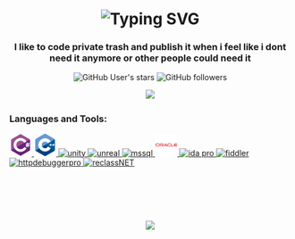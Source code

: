 <h1 align="If you read this readme in raw, everything in here is thrown together. If it doesnt make any sense, i dont really care">

<h1 align="center"><a><img src="https://readme-typing-svg.herokuapp.com?font=DotGothic16&size=30&color=B3B3B3&center=true&vCenter=true&width=435&lines=%E3%80%A9+Hi%2C+im+Saya+%E3%80%A9;%E3%80%A9+Your+Opinion%3F+%E3%80%A9;%E3%80%A9+I+dont+care.+%E3%80%A9" alt="Typing SVG" /></a></h1>
<h3 align="center">I like to code private trash and publish it when i feel like i dont need it anymore or other people could need it</h3>
<p align="center"> <img alt="GitHub User's stars" src="https://img.shields.io/github/stars/saya-de?color=purple&label=Overall-Stars&style=flat"> <img alt="GitHub followers" src="https://img.shields.io/github/followers/saya-de?color=purple&style=flat"> </h2>
  
<p align="center">
 <a href="https://discord.com/users/383667383547723777" target="_blank"><img src="https://discord.c99.nl/widget/theme-4/383667383547723777.png"> </a> </p>



<h3 align="left">Languages and Tools:</h3>
<p align="left"> <a href="https://www.w3schools.com/cs/" target="_blank" rel="noreferrer"> <img src="https://raw.githubusercontent.com/devicons/devicon/master/icons/csharp/csharp-original.svg" alt="csharp" width="40" height="40"/> </a> <a href="https://www.w3schools.com/cpp/" target="_blank" rel="noreferrer"> <img src="https://raw.githubusercontent.com/devicons/devicon/master/icons/cplusplus/cplusplus-original.svg" alt="cplusplus" width="40" height="40"/> </a> <a href="https://unity.com/" target="_blank" rel="noreferrer"> <img src="https://www.vectorlogo.zone/logos/unity3d/unity3d-icon.svg" alt="unity" width="40" height="40"/> </a> <a href="https://unrealengine.com/" target="_blank" rel="noreferrer"> <img src="https://raw.githubusercontent.com/kenangundogan/fontisto/036b7eca71aab1bef8e6a0518f7329f13ed62f6b/icons/svg/brand/unreal-engine.svg" alt="unreal" width="40" height="40"/> </a> <a href="https://www.microsoft.com/en-us/sql-server" target="_blank" rel="noreferrer"> <img src="https://silk.us/wp-content/uploads/2021/03/sql-server-logo-white.png" alt="mssql" width="50" height="40"/> </a> <a href="https://www.oracle.com/" target="_blank" rel="noreferrer"> <img src="https://raw.githubusercontent.com/devicons/devicon/master/icons/oracle/oracle-original.svg" alt="oracle" width="40" height="40"/> </a> <a href="https://hex-rays.com/ida-pro/" target="_blank" rel="noreferrer"> <img src="https://static.wixstatic.com/media/6a4a49_76094687779646fcb48f8863e9119f47~mv2.png/v1/fit/w_170%2Ch_209%2Cal_c/file.png" alt="ida pro" width="35" height="40"/> </a> <a href="https://www.telerik.com/fiddler" target="_blank" rel="noreferrer"> <img src="https://img.netzwelt.de/picture/original/2020/10/fiddler-logo-287683.png" alt="fiddler" width="40" height="40"/> </a> <a href="https://www.httpdebugger.com" target="_blank" rel="noreferrer"> <img src="https://www.httpdebugger.com/content/n/images/logo-dark.png" alt="httpdebuggerpro" width="120" height="40"/> </a> <a href="https://github.com/ReClassNET/ReClass.NET" target="_blank" rel="noreferrer"> <img src="https://avatars.githubusercontent.com/u/36203059?s=280&v=4" alt="reclassNET" width="40" height="40"/> </a> </p> </p>
<br> </br>
<br> </br>

<p align="center">
  <a> <img src="https://www.sean-lloyd.com/assets/static/20210303-dino-game-3.8cbd2dc.f1c3420f14dc66bdae78de1fecb4c85f.gif"> </a> </p>
